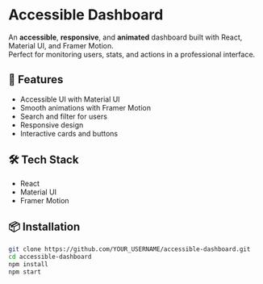 # Accessible Dashboard

An **accessible**, **responsive**, and **animated** dashboard built with React, Material UI, and Framer Motion.  
Perfect for monitoring users, stats, and actions in a professional interface.

## 🚀 Features
- Accessible UI with Material UI
- Smooth animations with Framer Motion
- Search and filter for users
- Responsive design
- Interactive cards and buttons

## 🛠 Tech Stack
- React
- Material UI
- Framer Motion

## 📦 Installation
```bash
git clone https://github.com/YOUR_USERNAME/accessible-dashboard.git
cd accessible-dashboard
npm install
npm start
